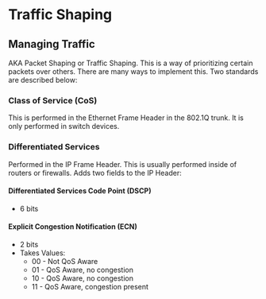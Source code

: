 # Traffic Shaping





## Managing Traffic
AKA Packet Shaping or Traffic Shaping.
This is a way of prioritizing certain packets over others.
There are many ways to implement this.
Two standards are described below:

### Class of Service (CoS)
This is performed in the Ethernet Frame Header in the 802.1Q trunk.
It is only performed in switch devices.

### Differentiated Services
Performed in the IP Frame Header.
This is usually performed inside of routers or firewalls.
Adds two fields to the IP Header:

#### Differentiated Services Code Point (DSCP)
- 6 bits

#### Explicit Congestion Notification (ECN)
- 2 bits
- Takes Values:
    - 00 - Not QoS Aware
    - 01 - QoS Aware, no congestion
    - 10 - QoS Aware, no congestion
    - 11 - QoS Aware, congestion present

